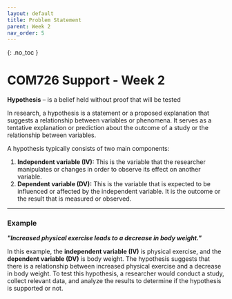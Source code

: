 ```yaml
---
layout: default
title: Problem Statement
parent: Week 2
nav_order: 5
---
```


{: .no_toc }

# COM726 Support - Week 2
**Hypothesis** –  is a belief held without proof that will be tested

In research, a hypothesis is a statement or a proposed explanation that suggests a relationship between variables or phenomena. It serves as a tentative explanation or prediction about the outcome of a study or the relationship between variables.

A hypothesis typically consists of two main components:

1. **Independent variable (IV):** This is the variable that the researcher manipulates or changes in order to observe its effect on another variable.
2. **Dependent variable (DV):** This is the variable that is expected to be influenced or affected by the independent variable. It is the outcome or the result that is measured or observed.

------

### Example

 ***"Increased physical exercise leads to a decrease in body weight."***

In this example, the **independent variable (IV)** is physical exercise, and the **dependent variable (DV)** is body weight. The hypothesis suggests that there is a relationship between increased physical exercise and a decrease in body weight. To test this hypothesis, a researcher would conduct a study, collect relevant data, and analyze the results to determine if the hypothesis is supported or not.
